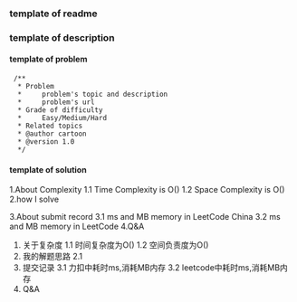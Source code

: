 ### template of readme

### template of description

#### template of problem
```aidl
 /**
  * Problem
  *     problem's topic and description
  *     problem's url
  * Grade of difficulty 
  *     Easy/Medium/Hard   
  * Related topics
  * @author cartoon
  * @version 1.0
  */
```

#### template of solution
1.About Complexity
    1.1 Time Complexity is O()
    1.2 Space Complexity is O()
2.how I solve

3.About submit record
    3.1 ms and MB memory in LeetCode China
    3.2 ms and MB memory in LeetCode
4.Q&A

1. 关于复杂度
    1.1 时间复杂度为O()
    1.2 空间负责度为O()
2. 我的解题思路
    2.1 
3. 提交记录
    3.1 力扣中耗时ms,消耗MB内存
    3.2 leetcode中耗时ms,消耗MB内存
4. Q&A